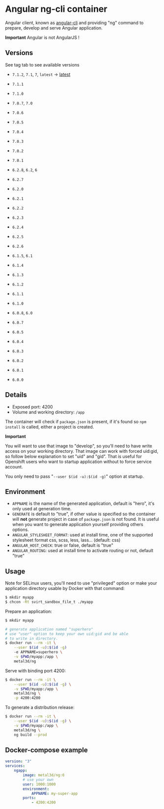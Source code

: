# Angular ng-cli container

Angular client, known as [angular-cli](https://github.com/angular/angular-cli) and providing "ng" command to prepare, develop and serve Angular application.

**Important** Angular is not AngularJS !

## Versions

See tag tab to see available versions
- `7.1.2`, `7.1`, `7`, `latest` → [latest](https://github.com/metal3d/docker-ng/src)
- `7.1.1`
- `7.1.0`
- `7.0.7`, `7.0`
- `7.0.6`
- `7.0.5`
- `7.0.4`
- `7.0.3`
- `7.0.2`
- `7.0.1`

- `6.2.8`, `6.2`, `6`
- `6.2.7`
- `6.2.0`
- `6.2.1`
- `6.2.2`
- `6.2.3`
- `6.2.4`
- `6.2.5`
- `6.2.6`

- `6.1.5`, `6.1`
- `6.1.4`
- `6.1.3`
- `6.1.2`
- `6.1.1`
- `6.1.0`

- `6.0.8`, `6.0`
- `6.0.7`
- `6.0.5`
- `6.0.4`
- `6.0.3`
- `6.0.2`
- `6.0.1`
- `6.0.0`


## Details

- Exposed port: 4200
- Volume and working directory: `/app`

The container will check if `package.json` is present, if it's found so `npm install` is called, either a project is created.

**Important**

You will want to use that image to "develop", so you'll need to have write access on your working directory. That image can work with forced uid:gid, so follow below explanation to set "uid" and "gid". That is useful for Openshift users who want to startup application without to force service account.

You only need to pass "`--user $(id -u):$(id -g)`" option at startup.

## Environment

- `APPNAME` is the name of the generated application, default is "hero", it's only used at generation time.
- `GENERATE` is default to "true", if other value is specified so the container will **not** generate project in case of `package.json` is not found. It is useful when you want to generate application yourself providing others options.
- `ANGULAR_STYLESHEET_FORMAT`: used at install time, one of the supported stylesheet format css, scss, less, lass... (default: css)
- `ANGULAR_HOST_CHECK`: true or false, default is "true"
- `ANGULAR_ROUTING`: used at install time to activate routing or not, default "true"


## Usage

Note for SELinux users, you'll need to use "privileged" option or make your application directory usable by Docker with that command:

```bash
$ mkdir myapp
$ chcon -Rt svirt_sandbox_file_t ./myapp 
```

Prepare an application:

```bash
$ mkdir myapp

# generate application named "superhero"
# use "user" option to keep your own uid:gid and be able
# to write in directory.
$ docker run --rm -it \
    --user $(id -u):$(id -g)
    -e APPNAME=superhero \
    -v $PWD/myapp:/app \
    metal3d/ng

```

Serve with binding port 4200:

```bash
$ docker run --rm -it \
    --user $(id -u):$(id -g) \
    -v $PWD/myapp:/app \
    metal3d/ng \
    -p 4200:4200
```

To generate a distribution release:

```bash
$ docker run --rm -it \
    --user $(id -u):$(id -g) \
    -v $PWD/myapp:/app \
    metal3d/ng \
    ng build --prod
```

## Docker-compose example


```yaml
version: "3"
services:
    ngapp:
        image: metal3d/ng:6
        # use your own
        user: 1000:1000
        environment:
            APPNAME: my-super-app
        ports:
            - 4200:4200
```
